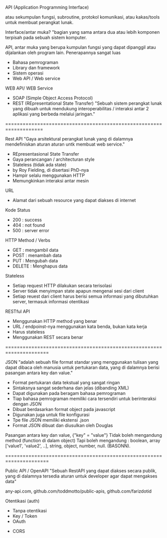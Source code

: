 API (Application Programming Interface)

atau sekumpulan fungsi, subroutine, protokol komunikasi, atau kakas/tools untuk membuat perangkat lunak. 

Interface/antar muka?
"bagian yang sama antara dua atau lebih komponen terpisah pada sebuah sistem komputer.

API, antar muka yang berupa kumpulan fungsi yang dapat dipanggil atau dijalankan oleh program lain.
Penerapannya sangat luas
  - Bahasa pemrograman
  - Library dan framework
  - Sistem operasi
  - Web API / Web service

WEB API/ WEB Service
  - SOAP (Simple Object Access Protocol)
  - REST (REpresentational State Transfer)
"Sebuah sistem perangkat lunak yang dibuah untuk mendukung interoperabilitas / interaksi antar 2 aplikasi yang berbeda melalui jaringan."

===================================================================

Rest API
"Gaya arsitektural perangkat lunak yang di dalamnya mendefiniskan aturan aturan untk membuat web service."
- REpresentasional State Transfer
- Gaya perancangan / architecturan style
- Stateless (tidak ada state)
- by Roy Fielding, di disertasi PhD-nya
- Hampir selalu menggunakan HTTP
- Memungkinkan interaksi antar mesin

URL
- Alamat dari sebuah resource yang dapat diakses di internet

Kode Status
- 200 : success
- 404 : not found
- 500 : server error

HTTP Method / Verbs
* GET : mengambil data
* POST : menambah data
* PUT : Mengubah data
* DELETE : Menghapus data

Stateless
- Setiap request HTTP dilakukan secara terisolasi
- Server tidak menyimpan state apapun mengenai sesi dari client
- Setiap reuest dari client harus berisi semua informasi yang dibutuhkan server, termasuk informasi otentikasi

RESTful API
- Menggunakan HTTP method yang benar
- URL / endpoinst-nya menggunakan kata benda, bukan kata kerja
- Harus stateless
- Menggunakan REST secara benar

=====================================================================

JSON
"adalah sebuah file format standar yang menggunakan tulisan yang dapat dibaca oleh manusia untuk pertukaran data, yang di dalamnya berisi pasangan antara key dan value."
* Format pertukaran data tekstual yang sangat ringan
* Sintaksnya sangat sederhana dan jelas (dibanding XML)
* Dapat digunakan pada beragam bahasa pemrograman
* Tiap bahasa pemrograman memiliki cara tersendiri untuk berinteraksi dengan JSON
* Dibuat berdasarkan format object pada javascript
* Digunakan juga untuk file konfigurasi
* Tpe file JSON memiliki ekstensi .json
* Format JSON dibuat dan diusulkan oleh Douglas

Pasangan antara key dan value, {"key" = "value"}
Tidak boleh mengandung method (function di dalam object)
Tapi boleh mengandung : boolean, array ['value1', 'value2', ..], string, object, number, null. (BASONN).

=====================================================================

Public API / OpenAPI
"Sebuah RestAPI yang dapat diakses secara publik, yang di dalamnya tersedia aturan untuk developer agar dapat mengakses data"

any-api.com, github.com/toddmotto/public-apis, github.com/farizdotid

Otentikasi (auth)
- Tanpa otentikasi
- Key / Token
- OAuth
* CORS 